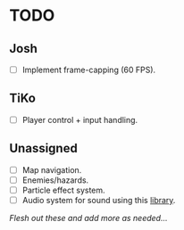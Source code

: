 # TODO

## Josh

* [ ] Implement frame-capping (60 FPS).

## TiKo

* [ ] Player control + input handling.

## Unassigned

* [ ] Map navigation.
* [ ] Enemies/hazards.
* [ ] Particle effect system.
* [ ] Audio system for sound using this [library](https://github.com/jakebesworth/Simple-SDL2-Audio).

*Flesh out these and add more as needed...*

